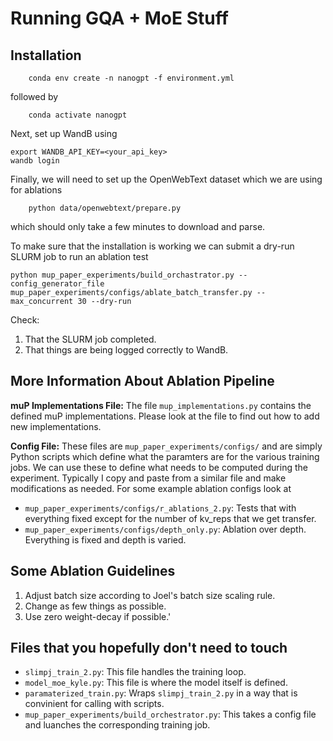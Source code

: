 # Running GQA + MoE Stuff

## Installation
```
    conda env create -n nanogpt -f environment.yml
```
followed by
```
    conda activate nanogpt
```
Next, set up WandB using
```
export WANDB_API_KEY=<your_api_key>
wandb login
```
Finally, we will need to set up the OpenWebText dataset which we are using for ablations
```
    python data/openwebtext/prepare.py
```
which should only take a few minutes to download and parse.


To make sure that the installation is working we can submit a dry-run SLURM job to run an ablation test
```
python mup_paper_experiments/build_orchastrator.py --config_generator_file mup_paper_experiments/configs/ablate_batch_transfer.py --max_concurrent 30 --dry-run
```
Check:
1. That the SLURM job completed.
2. That things are being logged correctly to WandB.

## More Information About Ablation Pipeline

**muP Implementations File:** The file `mup_implementations.py` contains the defined muP implementations. Please look at the file to find out how to add new implementations.

**Config File:** These files are `mup_paper_experiments/configs/` and are simply Python scripts which define what the paramters are for the various training jobs. We can use these to define what needs to be computed during the experiment. Typically I copy and paste from a similar file and make modifications as needed. For some example ablation configs look at
- `mup_paper_experiments/configs/r_ablations_2.py`: Tests that with everything fixed except for the number of kv_reps that we get transfer.
- `mup_paper_experiments/configs/depth_only.py`: Ablation over depth. Everything is fixed and depth is varied.

## Some Ablation Guidelines
1. Adjust batch size according to Joel's batch size scaling rule.
1. Change as few things as possible.
1. Use zero weight-decay if possible.'

## Files that you hopefully don't need to touch
- `slimpj_train_2.py`: This file handles the training loop.
- `model_moe_kyle.py`: This file is where the model itself is defined.
- `paramaterized_train.py`: Wraps `slimpj_train_2.py` in a way that is convinient for calling with scripts.
- `mup_paper_experiments/build_orchestrator.py`: This takes a config file and luanches the corresponding training job.